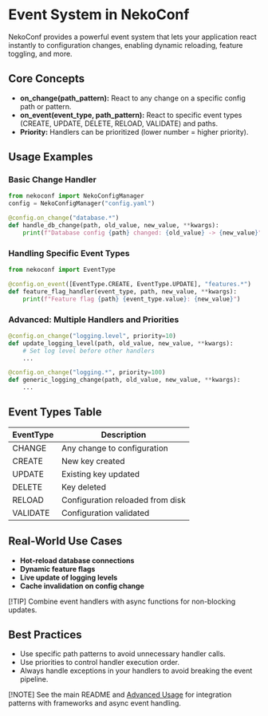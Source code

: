 # Event System in NekoConf

NekoConf provides a powerful event system that lets your application react instantly to configuration changes, enabling dynamic reloading, feature toggling, and more.

## Core Concepts

- **on_change(path_pattern):** React to any change on a specific config path or pattern.
- **on_event(event_type, path_pattern):** React to specific event types (CREATE, UPDATE, DELETE, RELOAD, VALIDATE) and paths.
- **Priority:** Handlers can be prioritized (lower number = higher priority).

## Usage Examples

### Basic Change Handler

```python
from nekoconf import NekoConfigManager
config = NekoConfigManager("config.yaml")

@config.on_change("database.*")
def handle_db_change(path, old_value, new_value, **kwargs):
    print(f"Database config {path} changed: {old_value} -> {new_value}")
```

### Handling Specific Event Types

```python
from nekoconf import EventType

@config.on_event([EventType.CREATE, EventType.UPDATE], "features.*")
def feature_flag_handler(event_type, path, new_value, **kwargs):
    print(f"Feature flag {path} {event_type.value}: {new_value}")
```

### Advanced: Multiple Handlers and Priorities

```python
@config.on_change("logging.level", priority=10)
def update_logging_level(path, old_value, new_value, **kwargs):
    # Set log level before other handlers
    ...

@config.on_change("logging.*", priority=100)
def generic_logging_change(path, old_value, new_value, **kwargs):
    ...
```

## Event Types Table

| EventType   | Description                                 |
|-------------|---------------------------------------------|
| CHANGE      | Any change to configuration                 |
| CREATE      | New key created                             |
| UPDATE      | Existing key updated                        |
| DELETE      | Key deleted                                 |
| RELOAD      | Configuration reloaded from disk            |
| VALIDATE    | Configuration validated                     |

## Real-World Use Cases

- **Hot-reload database connections**
- **Dynamic feature flags**
- **Live update of logging levels**
- **Cache invalidation on config change**

[!TIP]
Combine event handlers with async functions for non-blocking updates.

## Best Practices

- Use specific path patterns to avoid unnecessary handler calls.
- Use priorities to control handler execution order.
- Always handle exceptions in your handlers to avoid breaking the event pipeline.

[!NOTE]
See the main README and [Advanced Usage](advanced-usage.md) for integration patterns with frameworks and async event handling.
